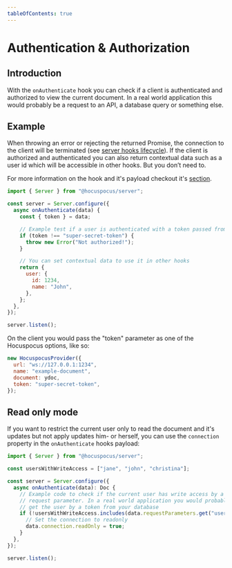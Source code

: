```yaml
---
tableOfContents: true
---
```


# Authentication & Authorization

## Introduction

With the `onAuthenticate` hook you can check if a client is authenticated and authorized to view the current document. In a real world application this would probably be a request to an API, a database query or something else.

## Example

When throwing an error or rejecting the returned Promise, the connection to the client will be terminated (see [server hooks lifecycle](/server/hooks#lifecycle)). If the client is authorized and authenticated you can also return contextual data such as a user id which will be accessible in other hooks. But you don’t need to.

For more information on the hook and it's payload checkout it's [section](/server/hooks#on-authenticate).

```js
import { Server } from "@hocuspocus/server";

const server = Server.configure({
  async onAuthenticate(data) {
    const { token } = data;

    // Example test if a user is authenticated with a token passed from the client
    if (token !== "super-secret-token") {
      throw new Error("Not authorized!");
    }

    // You can set contextual data to use it in other hooks
    return {
      user: {
        id: 1234,
        name: "John",
      },
    };
  },
});

server.listen();
```

On the client you would pass the "token" parameter as one of the Hocuspocus options, like so:

```js
new HocuspocusProvider({
  url: "ws://127.0.0.1:1234",
  name: "example-document",
  document: ydoc,
  token: "super-secret-token",
});
```

## Read only mode

If you want to restrict the current user only to read the document and it's updates but not apply
updates him- or herself, you can use the `connection` property in the `onAuthenticate` hooks payload:

```js
import { Server } from "@hocuspocus/server";

const usersWithWriteAccess = ["jane", "john", "christina"];

const server = Server.configure({
  async onAuthenticate(data): Doc {
    // Example code to check if the current user has write access by a
    // request parameter. In a real world application you would probably
    // get the user by a token from your database
    if (!usersWithWriteAccess.includes(data.requestParameters.get("user"))) {
      // Set the connection to readonly
      data.connection.readOnly = true;
    }
  },
});

server.listen();
```
